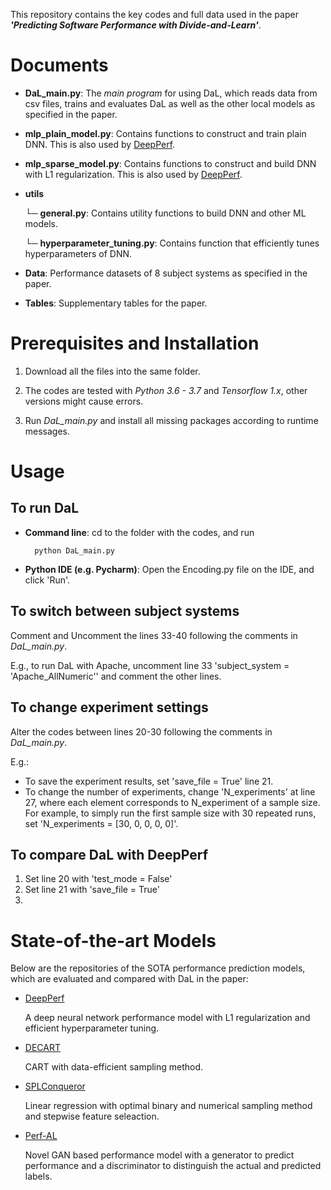 This repository contains the key codes and full data used in the paper **_'Predicting Software Performance with Divide-and-Learn'_**.

# Documents

- **DaL_main.py**: 
The *main program* for using DaL, which reads data from csv files, trains and evaluates DaL as well as the other local models as specified in the paper.

- **mlp_plain_model.py**:
Contains functions to construct and train plain DNN. This is also used by [DeepPerf](https://github.com/DeepPerf/DeepPerf).
    
- **mlp_sparse_model.py**:
Contains functions to construct and build DNN with L1 regularization. This is also used by [DeepPerf](https://github.com/DeepPerf/DeepPerf).

- **utils**

    └─ **general.py**:
    Contains utility functions to build DNN and other ML models.
    
    └─ **hyperparameter_tuning.py**:
    Contains function that efficiently tunes hyperparameters of DNN.
    

- **Data**:
Performance datasets of 8 subject systems as specified in the paper.

- **Tables**:
Supplementary tables for the paper.

# Prerequisites and Installation
1. Download all the files into the same folder.

2. The codes are tested with *Python 3.6 - 3.7* and *Tensorflow 1.x*, other versions might cause errors.

3. Run *DaL_main.py* and install all missing packages according to runtime messages.

# Usage
## To run DaL
- **Command line**: cd to the folder with the codes, and run

        python DaL_main.py
        
- **Python IDE (e.g. Pycharm)**: Open the Encoding.py file on the IDE, and click 'Run'.

## To switch between subject systems
Comment and Uncomment the lines 33-40 following the comments in *DaL_main.py*.

E.g., to run DaL with Apache, uncomment line 33 'subject_system = 'Apache_AllNumeric'' and comment the other lines.

## To change experiment settings
Alter the codes between lines 20-30 following the comments in *DaL_main.py*.

E.g.:
- To save the experiment results, set 'save_file = True' line 21.
- To change the number of experiments, change 'N_experiments' at line 27, where each element corresponds to N_experiment of a sample size. For example, to simply run the first sample size with 30 repeated runs, set 'N_experiments = [30, 0, 0, 0, 0]'.


## To compare DaL with DeepPerf
1. Set line 20 with 'test_mode = False'
2. Set line 21 with 'save_file = True'
3. 


# State-of-the-art Models
Below are the repositories of the SOTA performance prediction models, which are evaluated and compared with DaL in the paper:

- [DeepPerf](https://github.com/DeepPerf/DeepPerf)

    A deep neural network performance model with L1 regularization and efficient hyperparameter tuning.

- [DECART](https://github.com/jmguo/DECART)

    CART with data-efficient sampling method.

- [SPLConqueror](https://github.com/se-sic/SPLConqueror)

    Linear regression with optimal binary and numerical sampling method and stepwise feature seleaction.

- [Perf-AL](https://github.com/GANPerf/GANPerf)

    Novel GAN based performance model with a generator to predict performance and a discriminator to distinguish the actual and predicted labels.
